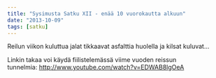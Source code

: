 ```yaml
---
title: "Sysimusta Satku XII - enää 10 vuorokautta alkuun"
date: "2013-10-09"
tags: [satku]
---
```


Reilun viikon kuluttua jalat tikkaavat asfalttia huolella ja kilsat
kuluvat...

Linkin takaa voi käydä fiilistelemässä viime vuoden reissun
tunnelmia: <http://www.youtube.com/watch?v=EDWAB8lgOeA>